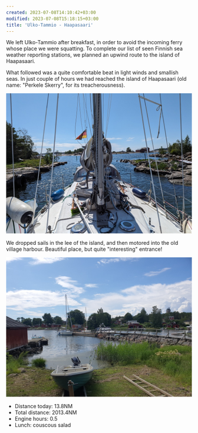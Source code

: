 ```yaml
---
created: 2023-07-08T14:10:42+03:00
modified: 2023-07-08T15:18:15+03:00
title: 'Ulko-Tammio - Haapasaari'
---
```


We left Ulko-Tammio after breakfast, in order to avoid the incoming ferry whose place we were squatting. To complete our list of seen Finnish sea weather reporting stations, we planned an upwind route to the island of Haapasaari.

What followed was a quite comfortable beat in light winds and smallish seas. In just couple of hours we had reached the island of Haapasaari (old name: "Perkele Skerry", for its treacherousness).

![Image](../2023/49e90e23b7c1bfd7f787e6df0cfa2021.jpg) 

We dropped sails in the lee of the island, and then motored into the old village harbour. Beautiful place, but quite "interesting" entrance!

![Image](../2023/2459e5d0d226b50bd461fb727245ed90.jpg) 

* Distance today: 13.8NM
* Total distance: 2013.4NM
* Engine hours: 0.5
* Lunch: couscous salad
